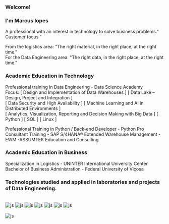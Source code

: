 
### Welcome!
### I'm Marcus lopes

A professional with an interest in technology to solve business problems." Customer focus "

From the logistics area: "The right material, in the right place, at the right time."\
For the Data Engineering area: "The right data, in the right place, at the right time."

### Academic Education in Technology

Professional training in Data Engineering - Data Science Academy \
Focus: [ Design and Implementation of Data Warehouses ] [ Data Lake – Design, Project and Integration ] \
[ Data Security and High Availability ] [ Machine Learning and AI in Distributed Environments ] \
[ Analytics, Visualization, Reporting and Decision Making with Big Data ] [ Python ] [ SQL ] [ Linux ]

Professional Training in Python / Back-end Developer - Python Pro \
Consultant Training - SAP S/4HANA® Extended Warehouse Management - EWM -ASSUMTEK Education and Consulting 


### Academic Education in Business
Specialization in Logistics - UNINTER International University Center \
Bachelor of Business Administration - Federal University of Viçosa

### Technologies studied and applied in laboratories and projects of Data Engineering.
<div style="display: inline_block"><br/>
<div style="display: inline_block">
  <img align="center" alt="js" src="https://img.shields.io/badge/Python-3776AB?style=for-the-badge&logo=Python&logoColor=white" />
  <img align="center" alt="js" src="https://img.shields.io/badge/SQL-00000F?style=for-the-badge&logo=SQL&logoColor=white" />
  <img align="center" alt="js" src="https://img.shields.io/badge/Airbyte-615EFF?style=for-the-badge&logo=Airbyte&logoColor=white" />
  <img align="center" alt="js" src="https://img.shields.io/badge/Apache Airflow-017CEE?style=for-the-badge&logo=Apache Airflow&logoColor=white" />
  <img align="center" alt="js" src="https://img.shields.io/badge/Apache Nifi-4298B8?style=for-the-badge&logo=Apache Nifi&logoColor=white" /> 
  <img align="center" alt="js" src="https://img.shields.io/badge/MQTT-660066?style=for-the-badge&logo=MQTT&logoColor=white" /> 
  <img align="center" alt="js" src="https://img.shields.io/badge/Apache Kafka-231F20?style=for-the-badge&logo=Apache Kafka&logoColor=white" /> 
<div style="display: inline_block"><br/>
<div style="display: inline_block">
  <img align="center" alt="js" src="https://img.shields.io/badge/apache hadoop-FDEE21?style=for-the-badge&logo=apache hadoop&logoColor=black" /> 
  
  
